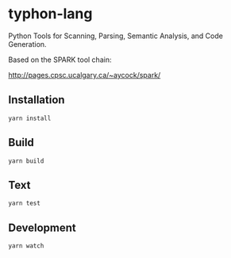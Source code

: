 # typhon-lang

Python Tools for Scanning, Parsing, Semantic Analysis, and Code Generation.

Based on the SPARK tool chain:

http://pages.cpsc.ucalgary.ca/~aycock/spark/

## Installation

```
yarn install
```

## Build

```
yarn build
```

## Text

```
yarn test
```

## Development

```
yarn watch
```
